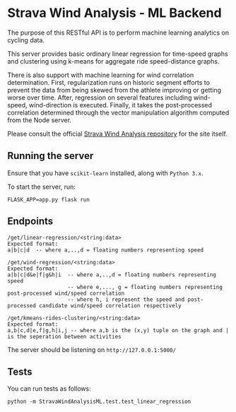 # Strava Wind Analysis - ML Backend

The purpose of this RESTful API is to perform machine learning analytics on cycling data.


This server provides basic ordinary linear regression for time-speed graphs and clustering using k-means for aggregate ride speed-distance graphs. 


There is also support with machine learning for wind correlation determination. First, regularization runs on historic segment efforts to prevent the data from being skewed from the athlete improving or getting worse over time. After, regression on several features including wind-speed, wind-direction is executed. Finally, it takes the post-processed correlation determined through the vector manipulation algorithm computed from the Node server.

Please consult the official [Strava Wind Analysis repository](https://github.com/MathBunny/strava-wind-analysis) for the site itself.


## Running the server
Ensure that you have `scikit-learn` installed, along with `Python 3.x`. 

To start the server, run:
```
FLASK_APP=app.py flask run
```

## Endpoints
```
/get/linear-regression/<string:data>
Expected format:
a|b|c|d  -- where a,..,d = floating numbers representing speed
```

```
/get/wind-regression/<string:data>
Expected format:
a|b|c|d&e|f|g&h|i  -- where a,..,d = floating numbers representing speed
                   -- where e,..., g = floating numbers representing post-processed wind/speed correlation
                   -- where h, i represent the speed and post-processed candidate wind/speed correlation respectively
```

```
/get/kmeans-rides-clustering/<string:data>
Expected format:
a,b|c,d|e,f|g,h|i,j -- where a,b is the (x,y) tuple on the graph and | is the seperation between activities
```

The server should be listening on `http://127.0.0.1:5000/`

## Tests

You can run tests as follows:
```shell
python -m StravaWindAnalysisML.test.test_linear_regression
```